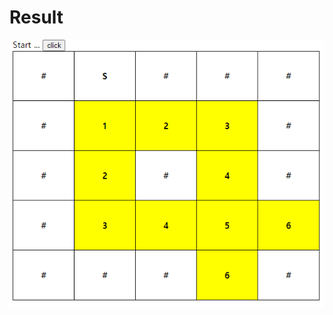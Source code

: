 Result
====================================

<div align="center">
<img src="./img/result.png" align="center">
</div>
<br>